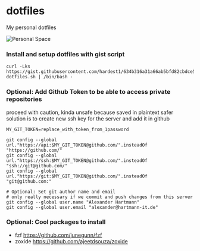 # dotfiles
My personal dotfiles

![Personal Space](https://media.tenor.com/Uxtp1ueu0fMAAAAC/personal-space-rickand-morty.gif)

### Install and setup dotfiles with gist script
```
curl -Lks https://gist.githubusercontent.com/hardest1/634b316a31a66ab5bfd82cbdce53ad97/raw/efc0a3fb1d8b82d43d4c743010f9525d72beb769/install-dotfiles.sh | /bin/bash -
```

### Optional: Add Github Token to be able to access private repositories
proceed with caution, kinda unsafe because saved in plaintext
safer solution is to create new ssh key for the server and add it in github
```
MY_GIT_TOKEN=replace_with_token_from_1password

git config --global url."https://api:$MY_GIT_TOKEN@github.com/".insteadOf "https://github.com/"
git config --global url."https://ssh:$MY_GIT_TOKEN@github.com/".insteadOf "ssh://git@github.com/"
git config --global url."https://git:$MY_GIT_TOKEN@github.com/".insteadOf "git@github.com:"

# Optional: Set git author name and email
# only really necessary if we commit and push changes from this server
git config --global user.name "Alexander Hartmann"
git config --global user.email "alexander@hartmann-it.de"
```

### Optional: Cool packages to install

- fzf https://github.com/junegunn/fzf
- zoxide https://github.com/ajeetdsouza/zoxide

